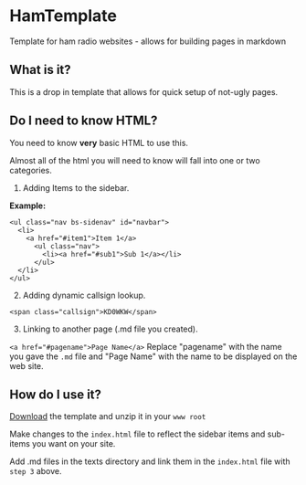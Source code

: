 HamTemplate
===========

Template for ham radio websites - allows for building pages in markdown


## What is it? ##

This is a drop in template that allows for quick setup of not-ugly pages.

## Do I need to know HTML? ##

You need to know **very** basic HTML to use this.

Almost all of the html you will need to know will fall into one or two categories.

1. Adding Items to the sidebar.

**Example:**

```
<ul class="nav bs-sidenav" id="navbar">
  <li>
    <a href="#item1">Item 1</a>
      <ul class="nav">
        <li><a href="#sub1">Sub 1</a></li>
      </ul>
  </li>
</ul>
```

2. Adding dynamic callsign lookup.

``
<span class="callsign">KD0WKW</span>
``

3. Linking to another page (.md file you created).

``
<a href="#pagename">Page Name</a>
``
Replace "pagename" with the name you gave the `.md` file and "Page Name" with
the name to be displayed on the web site.

## How do I use it? ##

[Download](https://github.com/qbit/HamTemplate/archive/master.zip) the template
and unzip it in your `www root`

Make changes to the `index.html` file to reflect the sidebar items and sub-items
you want on your site.

Add .md files in the texts directory and link them in the `index.html` file with
`step 3` above.

